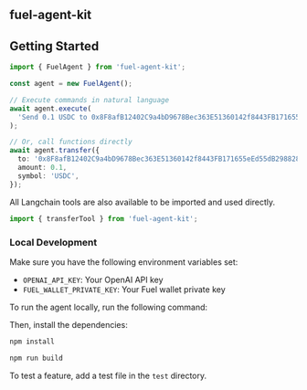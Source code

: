 ## fuel-agent-kit

## Getting Started

```ts
import { FuelAgent } from 'fuel-agent-kit';

const agent = new FuelAgent();

// Execute commands in natural language
await agent.execute(
  'Send 0.1 USDC to 0x8F8afB12402C9a4bD9678Bec363E51360142f8443FB171655eEd55dB298828D1',
);

// Or, call functions directly
await agent.transfer({
  to: '0x8F8afB12402C9a4bD9678Bec363E51360142f8443FB171655eEd55dB298828D1',
  amount: 0.1,
  symbol: 'USDC',
});
```

All Langchain tools are also available to be imported and used directly.

```ts
import { transferTool } from 'fuel-agent-kit';
```

### Local Development

Make sure you have the following environment variables set:

- `OPENAI_API_KEY`: Your OpenAI API key
- `FUEL_WALLET_PRIVATE_KEY`: Your Fuel wallet private key

To run the agent locally, run the following command:

Then, install the dependencies:

```bash
npm install
```

```bash
npm run build
```

To test a feature, add a test file in the `test` directory.
